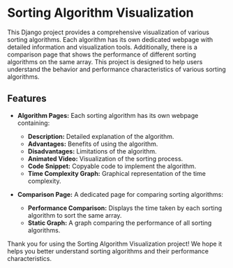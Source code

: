 # Sorting Algorithm Visualization

This Django project provides a comprehensive visualization of various sorting algorithms. Each algorithm has its own dedicated webpage with detailed information and visualization tools. Additionally, there is a comparison page that shows the performance of different sorting algorithms on the same array. This project is designed to help users understand the behavior and performance characteristics of various sorting algorithms.

## Features

- **Algorithm Pages:** Each sorting algorithm has its own webpage containing:
  - **Description:** Detailed explanation of the algorithm.
  - **Advantages:** Benefits of using the algorithm.
  - **Disadvantages:** Limitations of the algorithm.
  - **Animated Video:** Visualization of the sorting process.
  - **Code Snippet:** Copyable code to implement the algorithm.
  - **Time Complexity Graph:** Graphical representation of the time complexity.

  
- **Comparison Page:** A dedicated page for comparing sorting algorithms:

  - **Performance Comparison:** Displays the time taken by each sorting algorithm to sort the same array.
  - **Static Graph:** A graph comparing the performance of all sorting algorithms.


Thank you for using the Sorting Algorithm Visualization project! We hope it helps you better understand sorting algorithms and their performance characteristics.
